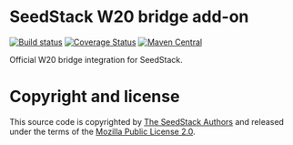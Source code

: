 # SeedStack W20 bridge add-on

[![Build status](https://travis-ci.org/seedstack/w20-bridge-addon.svg?branch=master)](https://travis-ci.org/seedstack/w20-bridge-addon) [![Coverage Status](https://coveralls.io/repos/seedstack/w20-bridge-addon/badge.svg?branch=master)](https://coveralls.io/r/seedstack/w20-bridge-addon?branch=master) [![Maven Central](https://maven-badges.herokuapp.com/maven-central/org.seedstack/seed-w20-bridge/badge.svg?style=flat)](https://maven-badges.herokuapp.com/maven-central/org.seedstack/seed-w20-bridge)

Official W20 bridge integration for SeedStack.

# Copyright and license

This source code is copyrighted by [The SeedStack Authors](https://github.com/seedstack/seedstack/blob/master/AUTHORS) and
released under the terms of the [Mozilla Public License 2.0](https://www.mozilla.org/MPL/2.0/). 
